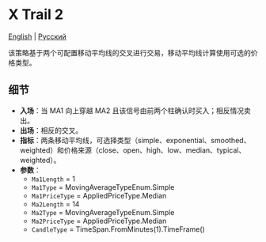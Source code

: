 # X Trail 2
[English](README.md) | [Русский](README_ru.md)

该策略基于两个可配置移动平均线的交叉进行交易，移动平均线计算使用可选的价格类型。

## 细节
- **入场**：当 MA1 向上穿越 MA2 且该信号由前两个柱确认时买入；相反情况卖出。
- **出场**：相反的交叉。
- **指标**：两条移动平均线，可选择类型（simple、exponential、smoothed、weighted）和价格来源（close、open、high、low、median、typical、weighted）。
- **参数**：
  - `Ma1Length` = 1
  - `Ma1Type` = MovingAverageTypeEnum.Simple
  - `Ma1PriceType` = AppliedPriceType.Median
  - `Ma2Length` = 14
  - `Ma2Type` = MovingAverageTypeEnum.Simple
  - `Ma2PriceType` = AppliedPriceType.Median
  - `CandleType` = TimeSpan.FromMinutes(1).TimeFrame()
